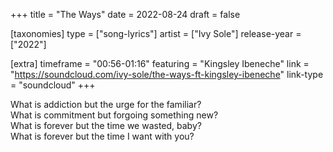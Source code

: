 +++
title = "The Ways"
date = 2022-08-24
draft = false

[taxonomies]
type = ["song-lyrics"]
artist = ["Ivy Sole"]
release-year = ["2022"]

[extra]
timeframe = "00:56-01:16"
featuring = "Kingsley Ibeneche"
link = "https://soundcloud.com/ivy-sole/the-ways-ft-kingsley-ibeneche"
link-type = "soundcloud"
+++

What is addiction but the urge for the familiar?  
What is commitment but forgoing something new?  
What is forever but the time we wasted, baby?  
What is forever but the time I want with you?  
